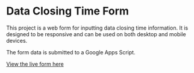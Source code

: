 # Data Closing Time Form

This project is a web form for inputting data closing time information.
It is designed to be responsive and can be used on both desktop and mobile devices.

The form data is submitted to a Google Apps Script.

[View the live form here](https://rclpriok22.github.io/Data-Survey/)

